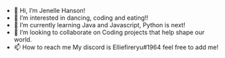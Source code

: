 - 👋 Hi, I’m Jenelle Hanson! 
- 👀 I’m interested in dancing, coding and eating!!
- 🌱 I’m currently learning Java and Javascript, Python is next!
- 💞️ I’m looking to collaborate on Coding projects that help shape our world.
- 📫 How to reach me My discord is Elliefireryu#1964 feel free to add me!

<!---
Elliesfireryu/Elliesfireryu is a ✨ special ✨ repository because its `README.md` (this file) appears on your GitHub profile.
You can click the Preview link to take a look at your changes.
--->
